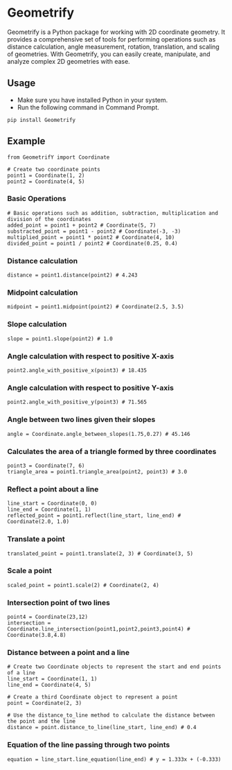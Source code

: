 # Geometrify

Geometrify is a Python package for working with 2D coordinate geometry. It provides a comprehensive set of tools for performing operations such as distance calculation, angle measurement, rotation, translation, and scaling of geometries. With Geometrify, you can easily create, manipulate, and analyze complex 2D geometries with ease.

## Usage

- Make sure you have installed Python in your system.
- Run the following command in Command Prompt.

```
pip install Geometrify
```

## Example

```
from GeometrifY import Coordinate

# Create two coordinate points
point1 = Coordinate(1, 2)
point2 = Coordinate(4, 5)
```

### Basic Operations

```
# Basic operations such as addition, subtraction, multiplication and division of the coordinates
added_point = point1 + point2 # Coordinate(5, 7)
substracted_point = point1 - point2 # Coordinate(-3, -3)
multiplied_point = point1 * point2 # Coordinate(4, 10)
divided_point = point1 / point2 # Coordinate(0.25, 0.4)
```

### Distance calculation

```
distance = point1.distance(point2) # 4.243
```

### Midpoint calculation

```
midpoint = point1.midpoint(point2) # Coordinate(2.5, 3.5)
```

### Slope calculation

```
slope = point1.slope(point2) # 1.0
```

### Angle calculation with respect to positive X-axis

```
point2.angle_with_positive_x(point3) # 18.435
```

### Angle calculation with respect to positive Y-axis

```
point2.angle_with_positive_y(point3) # 71.565
```

### Angle between two lines given their slopes

```
angle = Coordinate.angle_between_slopes(1.75,0.27) # 45.146
```

### Calculates the area of a triangle formed by three coordinates

```
point3 = Coordinate(7, 6)
triangle_area = point1.triangle_area(point2, point3) # 3.0
```

### Reflect a point about a line

```
line_start = Coordinate(0, 0)
line_end = Coordinate(1, 1)
reflected_point = point1.reflect(line_start, line_end) # Coordinate(2.0, 1.0)
```

### Translate a point

```
translated_point = point1.translate(2, 3) # Coordinate(3, 5)
```

### Scale a point

```
scaled_point = point1.scale(2) # Coordinate(2, 4)
```

### Intersection point of two lines

```
point4 = Coordinate(23,12)
intersection = Coordinate.line_intersection(point1,point2,point3,point4) # Coordinate(3.8,4.8)
```

### Distance between a point and a line

```
# Create two Coordinate objects to represent the start and end points of a line
line_start = Coordinate(1, 1)
line_end = Coordinate(4, 5)

# Create a third Coordinate object to represent a point
point = Coordinate(2, 3)

# Use the distance_to_line method to calculate the distance between the point and the line
distance = point.distance_to_line(line_start, line_end) # 0.4
```

### Equation of the line passing through two points

```
equation = line_start.line_equation(line_end) # y = 1.333x + (-0.333)
```

